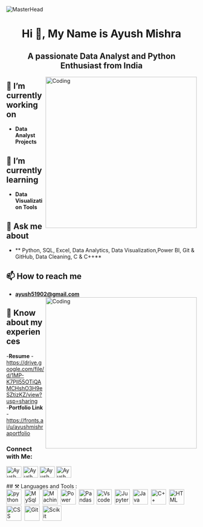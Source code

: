 ![MasterHead](https://static.wixstatic.com/media/6c3893_60b02f5779ab4a239a715f41ba6a007e~mv2_d_5000_1447_s_2.gif)
<h1 align="center">Hi 👋, My Name is Ayush Mishra</h1>
<h2 align="center">A passionate Data Analyst and Python Enthusiast from India</h3>

<img align="right" alt="Coding" width="400" src="https://cdn.dribbble.com/users/1162077/screenshots/3848914/programmer.gif"> </p>

## 🔭 I’m currently working on 
- **Data Analyst Projects**

## 🌱 I’m currently learning 
- **Data Visualization Tools**

## 💬 Ask me about 
- ** Python, SQL, Excel, Data Analytics, Data Visualization,Power BI, Git & GitHub, Data Cleaning, C 
& C++**

## 📫 How to reach me 
- **ayush51902@gmail.com**
<img align="right" alt="Coding" width="400" src="https://camo.githubusercontent.com/8bf6f6d78abc81fcf9c49f10649423e73ea44bc248e83aaae8759d401c829a84/68747470733a2f2f70687973696373677572756b756c2e66696c65732e776f726470726573732e636f6d2f323031392f30322f6368617261637465722d312e676966"> </p>
## 📄 Know about my experiences 
-**Resume** - https://drive.google.com/file/d/1MP-K7Pll55OTiQAMCHshO3H9eSZtizKZ/view?usp=sharing<br/>
-**Portfolio Link** - https://fronts.ai/u/ayushmishraportfolio

<h3 align="left">Connect with Me:</h3>
<p align="centre">
  <a href="https://https://www.linkedin.com/in/ayush-mishra-94a31b233" target="blank"><img align="center" src="https://raw.githubusercontent.com/rahuldkjain/github-profile-readme-generator/master/src/images/icons/Social/linked-in-alt.svg" alt="Ayush Linkedin" height="30" width="40" /></a>
<a href="https://www.kaggle.com/ayushmishra2023" target="blank"><img align="center" src="https://raw.githubusercontent.com/rahuldkjain/github-profile-readme-generator/master/src/images/icons/Social/kaggle.svg" alt="Ayush Kaggle" height="30" width="40" /></a>
<a href="https://instagram.com/beingayushmishra27?igshid=OGQ5ZDc2ODk2ZA==" target="blank"><img align="center" src="https://raw.githubusercontent.com/rahuldkjain/github-profile-readme-generator/master/src/images/icons/Social/instagram.svg" alt="Ayush Instagram" height="30" width="40" /></a>
<a href="https://www.hackerrank.com/profile/ayush51902" target="blank"><img align="center" src="https://raw.githubusercontent.com/rahuldkjain/github-profile-readme-generator/master/src/images/icons/Social/hackerrank.svg" alt="Ayush Hacker Rank" height="30" width="40" /></a>
</p>
## ⚒ Languages and Tools :
<div>
  <img src="https://tse2.mm.bing.net/th?id=OIP.fHAfQ7x-7gpvBgasADWhKAHaHa&pid=Api&P=0&h=180" title="Python" alt="python" width="40" height="40"/>&nbsp;
  <img src="https://tse4.mm.bing.net/th?id=OIP.urLHYMYPFxkcs6AC4Io9vwHaHa&pid=Api&P=0&h=180" title="Mysql" alt="MySql" width="40" height="40"/>&nbsp;
  <img src="https://tse4.mm.bing.net/th?id=OIP.D9-oNGwUhrQ2RgdY6vZGbAHaIR&pid=Api&P=0&w=300&h=300" title="Machine Learning" alt="Machine Learning" width="40" height="40"/>&nbsp;
  <img src="https://tse2.mm.bing.net/th?id=OIP.v4opYFR8gTmLeqmyIh5LVQAAAA&pid=Api&P=0&h=180" title="Power Bi" alt="Power Bi " width="40" height="40"/>&nbsp;
  <img src="https://tse4.mm.bing.net/th?id=OIP.MdDrSuyTuBMmNcWzl7LN0wHaFY&pid=Api&P=0&h=180" title="Pandas" alt="Pandas" width="40" height="40"/>&nbsp;
  <img src="https://tse2.mm.bing.net/th?id=OIP.AdRtQ2GDRaZ1tDSBJK1AOwHaHW&pid=Api&P=0&h=180"  title="Vscode" alt="Vs code" width="40" height="40"/>&nbsp;
  <img src="https://gitlab.com/uploads/-/system/project/avatar/30382958/jupyter.png" title="Jupyter" alt="Jupyter" width="40" height="40"/>&nbsp;
  <img src="https://tse1.mm.bing.net/th?id=OIP.xhsZwEX6EeJfvz941qFt_AHaHa&pid=Api&P=0&h=180" title="Java"  alt="Java" width="40" height="40"/>&nbsp;
  <img src="https://tse2.mm.bing.net/th?id=OIP.o-hANAo_F89nl5AF-2HLJAHaHa&pid=Api&P=0&h=180" title="C++" alt="C++" width="40" height="40"/>&nbsp;
  <img src="https://vectorified.com/images/html-css-icon-1.png" title="HTML" alt="HTML" width="40" height="40"/>&nbsp;
  <img src="https://cdn.iconscout.com/icon/free/png-512/css-118-569410.png" title="CSS" alt="CSS" width="40" height="40"/>&nbsp;
  <img src="https://tse3.mm.bing.net/th?id=OIP.Xa0BEkwl0Zx4qnY9lMbD7gHaHa&pid=Api&P=0&h=180" title="Git" alt="Git" width="40" height="40"/>&nbsp;
  <img src="https://tse1.mm.bing.net/th?id=OIP.lkqc68a6b7_TLALs5fmI6AHaD_&pid=Api&P=0&h=180" title="Scikit Learn" alt="Scikit Learn" width="50" height="40"/>&nbsp;
</div>
